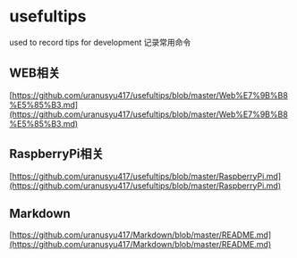 # usefultips
used to record tips for development
记录常用命令
## WEB相关
[https://github.com/uranusyu417/usefultips/blob/master/Web%E7%9B%B8%E5%85%B3.md](https://github.com/uranusyu417/usefultips/blob/master/Web%E7%9B%B8%E5%85%B3.md)
## RaspberryPi相关
[https://github.com/uranusyu417/usefultips/blob/master/RaspberryPi.md](https://github.com/uranusyu417/usefultips/blob/master/RaspberryPi.md)
## Markdown
[https://github.com/uranusyu417/Markdown/blob/master/README.md](https://github.com/uranusyu417/Markdown/blob/master/README.md)
